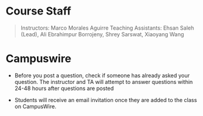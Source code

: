 # Course Staff

> Instructors: Marco Morales Aguirre
Teaching Assistants: Ehsan Saleh (Lead), Ali Ebrahimpur Borrojeny, Shrey Sarswat, Xiaoyang Wang

# Campuswire

- Before you post a question, check if someone has already asked your question. The instructor and TA will attempt to answer questions within 24-48 hours after questions are posted

- Students will receive an email invitation once they are added to the class on CampusWire.